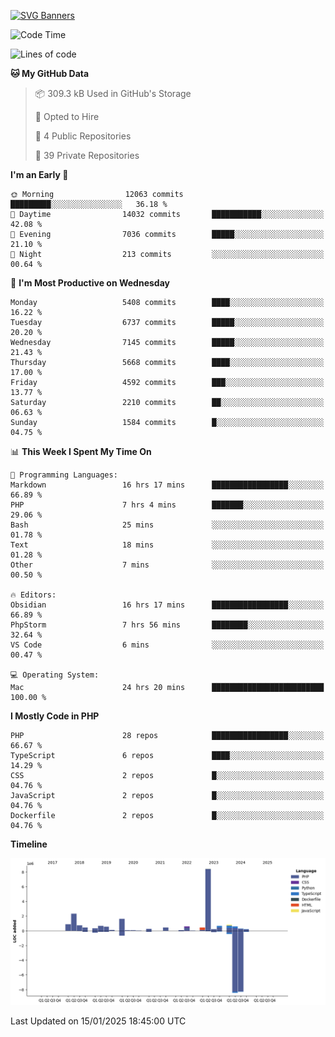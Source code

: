 [![SVG Banners](https://svg-banners.vercel.app/api?type=glitch&text1=Gere_Lajos%F0%9F%92%BB&width=800&height=400)](https://github.com/Akshay090/svg-banners)

<!--START_SECTION:waka-->
![Code Time](http://img.shields.io/badge/Code%20Time-2%2C083%20hrs%2030%20mins-blue)

![Lines of code](https://img.shields.io/badge/From%20Hello%20World%20I%27ve%20Written-20.6%20million%20lines%20of%20code-blue)

**🐱 My GitHub Data** 

> 📦 309.3 kB Used in GitHub's Storage 
 > 
> 💼 Opted to Hire
 > 
> 📜 4 Public Repositories 
 > 
> 🔑 39 Private Repositories 
 > 
**I'm an Early 🐤** 

```text
🌞 Morning                12063 commits       █████████░░░░░░░░░░░░░░░░   36.18 % 
🌆 Daytime                14032 commits       ███████████░░░░░░░░░░░░░░   42.08 % 
🌃 Evening                7036 commits        █████░░░░░░░░░░░░░░░░░░░░   21.10 % 
🌙 Night                  213 commits         ░░░░░░░░░░░░░░░░░░░░░░░░░   00.64 % 
```
📅 **I'm Most Productive on Wednesday** 

```text
Monday                   5408 commits        ████░░░░░░░░░░░░░░░░░░░░░   16.22 % 
Tuesday                  6737 commits        █████░░░░░░░░░░░░░░░░░░░░   20.20 % 
Wednesday                7145 commits        █████░░░░░░░░░░░░░░░░░░░░   21.43 % 
Thursday                 5668 commits        ████░░░░░░░░░░░░░░░░░░░░░   17.00 % 
Friday                   4592 commits        ███░░░░░░░░░░░░░░░░░░░░░░   13.77 % 
Saturday                 2210 commits        ██░░░░░░░░░░░░░░░░░░░░░░░   06.63 % 
Sunday                   1584 commits        █░░░░░░░░░░░░░░░░░░░░░░░░   04.75 % 
```


📊 **This Week I Spent My Time On** 

```text
💬 Programming Languages: 
Markdown                 16 hrs 17 mins      █████████████████░░░░░░░░   66.89 % 
PHP                      7 hrs 4 mins        ███████░░░░░░░░░░░░░░░░░░   29.06 % 
Bash                     25 mins             ░░░░░░░░░░░░░░░░░░░░░░░░░   01.78 % 
Text                     18 mins             ░░░░░░░░░░░░░░░░░░░░░░░░░   01.28 % 
Other                    7 mins              ░░░░░░░░░░░░░░░░░░░░░░░░░   00.50 % 

🔥 Editors: 
Obsidian                 16 hrs 17 mins      █████████████████░░░░░░░░   66.89 % 
PhpStorm                 7 hrs 56 mins       ████████░░░░░░░░░░░░░░░░░   32.64 % 
VS Code                  6 mins              ░░░░░░░░░░░░░░░░░░░░░░░░░   00.47 % 

💻 Operating System: 
Mac                      24 hrs 20 mins      █████████████████████████   100.00 % 
```

**I Mostly Code in PHP** 

```text
PHP                      28 repos            █████████████████░░░░░░░░   66.67 % 
TypeScript               6 repos             ████░░░░░░░░░░░░░░░░░░░░░   14.29 % 
CSS                      2 repos             █░░░░░░░░░░░░░░░░░░░░░░░░   04.76 % 
JavaScript               2 repos             █░░░░░░░░░░░░░░░░░░░░░░░░   04.76 % 
Dockerfile               2 repos             █░░░░░░░░░░░░░░░░░░░░░░░░   04.76 % 
```



**Timeline**

![Lines of Code chart](https://raw.githubusercontent.com/gere-lajos/gere-lajos/main/assets/bar_graph.png)


 Last Updated on 15/01/2025 18:45:00 UTC
<!--END_SECTION:waka-->
